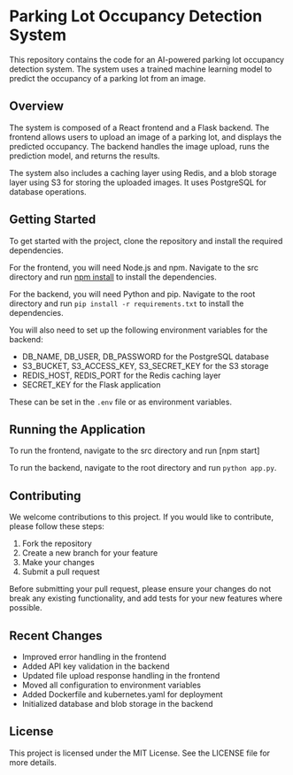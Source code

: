 # Parking Lot Occupancy Detection System

This repository contains the code for an AI-powered parking lot occupancy detection system. The system uses a trained machine learning model to predict the occupancy of a parking lot from an image.

## Overview

The system is composed of a React frontend and a Flask backend. The frontend allows users to upload an image of a parking lot, and displays the predicted occupancy. The backend handles the image upload, runs the prediction model, and returns the results.

The system also includes a caching layer using Redis, and a blob storage layer using S3 for storing the uploaded images. It uses PostgreSQL for database operations.

## Getting Started

To get started with the project, clone the repository and install the required dependencies.

For the frontend, you will need Node.js and npm. Navigate to the src directory and run [npm install]() to install the dependencies.

For the backend, you will need Python and pip. Navigate to the root directory and run `pip install -r requirements.txt` to install the dependencies.

You will also need to set up the following environment variables for the backend:

- DB_NAME, DB_USER, DB_PASSWORD for the PostgreSQL database
- S3_BUCKET, S3_ACCESS_KEY, S3_SECRET_KEY for the S3 storage
- REDIS_HOST, REDIS_PORT for the Redis caching layer
- SECRET_KEY for the Flask application

These can be set in the `.env` file or as environment variables.

## Running the Application

To run the frontend, navigate to the src directory and run [npm start]

To run the backend, navigate to the root directory and run `python app.py`.

## Contributing

We welcome contributions to this project. If you would like to contribute, please follow these steps:

1. Fork the repository
2. Create a new branch for your feature
3. Make your changes
4. Submit a pull request

Before submitting your pull request, please ensure your changes do not break any existing functionality, and add tests for your new features where possible.

## Recent Changes

- Improved error handling in the frontend
- Added API key validation in the backend
- Updated file upload response handling in the frontend
- Moved all configuration to environment variables
- Added Dockerfile and kubernetes.yaml for deployment
- Initialized database and blob storage in the backend

## License

This project is licensed under the MIT License. See the LICENSE file for more details.
